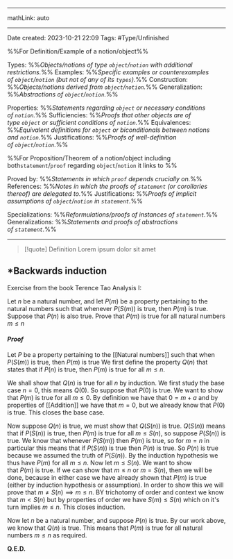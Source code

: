 
---

mathLink: auto

---
Date created: 2023-10-21 22:09
Tags: #Type/Unfinished 

%%For Definition/Example of a notion/object%%

Types: %%_Objects/notions of type `object`/`notion` with additional restrictions._%% 
Examples: %%_Specific examples or counterexamples of `object`/`notion` (but not of any of its `types`)._%%
Construction: %%_Objects/notions derived from `object`/`notion`._%%
Generalization: %%_Abstractions of `object`/`notion`._%%

Properties: %%_Statements regarding `object` or necessary conditions of `notion`._%%
Sufficiencies: %%_Proofs that other objects are of type `object` or sufficient conditions of `notion`._%%
Equivalences: %%_Equivalent definitions for `object` or biconditionals between notions and `notion`._%%
Justifications: %%_Proofs of well-definition of `object`/`notion`._%%

%%For Proposition/Theorem of a notion/object including both`statement`/`proof` regarding `object`/`notion` it links to %%

Proved by: %%_Statements in which `proof` depends crucially on._%%
References: %%_Notes in which the proofs of `statement` (or corollaries thereof) are delegated to._%%
Justifications: %%_Proofs of implicit assumptions of `object`/`notion` in `statement`._%%   

Specializations: %%_Reformulations/proofs of instances of `statement`._%%
Generalizations: %%_Statements and proofs of abstractions of `statement`._%%

---  



> [!quote] Definition
> Lorem ipsum dolor sit amet



## *Backwards induction

Exercise from the book Terence Tao Analysis I:

Let $n$ be a natural number, and let $P(m)$ be a property pertaining to the natural numbers such that whenever $P(S(m))$ is true, then $P(m)$ is true. Suppose that $P(n)$ is also true. Prove that $P(m)$ is true for all natural numbers $m ≤ n$

#### *Proof*

Let $P$ be a property pertaining to the [[Natural numbers]] such that when $P(S(m))$ is true, then $P(m)$ is true
We first define the property $Q(n)$ that states that if $P(n)$ is true, then $P(m)$ is true for all $m \leq n$.

We shall show that $Q(n)$ is true for all $n$ by induction. We first study the base case $n=0$, this means $Q(0)$. So suppose that $P(0)$ is true. We want to show that $P(m)$ is true for all $m \leq 0$. By definition we have that $0=m+a$  and by properties of [[Addition]] we have that $m=0$, but we already know that $P(0)$ is true. This closes the base case.

Now suppose $Q(n)$ is true, we must show that $Q(S(n))$ is true. $Q(S(n))$ means that if $P(S(n))$ is true, then $P(m)$ is true for all $m \leq S(n)$, so suppose $P(S(n))$ is true. We know that whenever $P(S(m))$ then $P(m)$ is true, so for $m=n$ in particular this means that if $P(S(n))$ is true then $P(n)$ is true. So $P(n)$ is true because we assumed the truth of $P(S(n))$. By the induction hypothesis we thus have $P(m)$ for all $m \leq n$. Now let $m\leq S(n)$. We want to show that $P(m)$ is true. If we can show that $m\leq n$ or $m=S(n)$, then we will be done, because in either case we have already shown that $P(m)$ is true (either by induction hypothesis or assumption). In order to show this we will prove that $m \neq S(n) \implies m \leq n$. BY trichotomy of order and context we know that $m<S(n)$ but by properties of order we have $S(m) \leq S(n)$ which on it's turn implies $m\leq n$. This closes induction.

Now let $n$ be a natural number, and suppose $P(n)$ is true. By our work above, we know that $Q(n)$ is true. This means that $P(m)$ is true for all natural numbers $m\leq n$ as required.

**Q.E.D.**